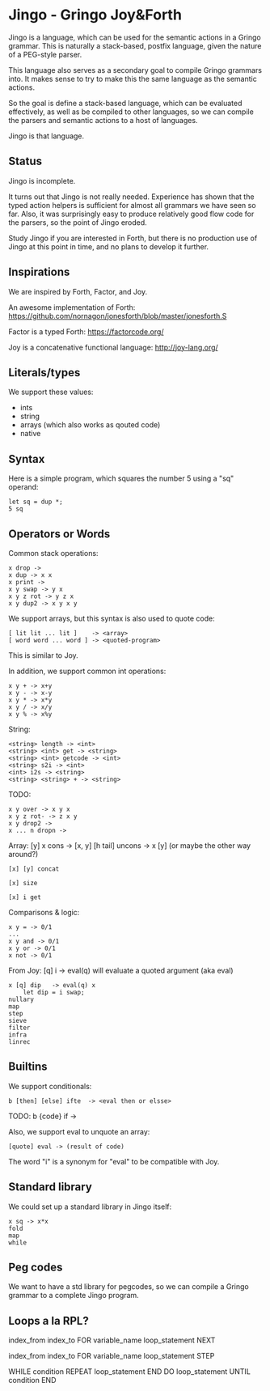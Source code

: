 # Jingo - Gringo Joy&Forth

Jingo is a language, which can be used for the semantic actions in a Gringo
grammar. This is naturally a stack-based, postfix language, given the nature of a
PEG-style parser. 

This language also serves as a secondary goal to compile Gringo grammars into. 
It makes sense to try to make this the same language as the semantic actions.

So the goal is define a stack-based language, which can be evaluated effectively,
as well as be compiled to other languages, so we can compile the parsers and semantic
actions to a host of languages.

Jingo is that language.

## Status

Jingo is incomplete.

It turns out that Jingo is not really needed. Experience has shown that the
typed action helpers is sufficient for almost all grammars we have seen so far.
Also, it was surprisingly easy to produce relatively good flow code for the
parsers, so the point of Jingo eroded.

Study Jingo if you are interested in Forth, but there is no production use
of Jingo at this point in time, and no plans to develop it further.

## Inspirations

We are inspired by Forth, Factor, and Joy.

An awesome implementation of Forth:
https://github.com/nornagon/jonesforth/blob/master/jonesforth.S

Factor is a typed Forth:
https://factorcode.org/

Joy is a concatenative functional language:
http://joy-lang.org/

## Literals/types

We support these values:

- ints
- string
- arrays (which also works as qouted code)
- native

## Syntax

Here is a simple program, which squares the number 5 using a "sq" operand:

	let sq = dup *;
	5 sq

## Operators or Words

Common stack operations:

	x drop ->
	x dup -> x x
	x print ->
	x y swap -> y x
	x y z rot -> y z x
	x y dup2 -> x y x y

We support arrays, but this syntax is also used to quote code:

	[ lit lit ... lit ]	   -> <array>
	[ word word ... word ] -> <quoted-program>

This is similar to Joy.

In addition, we support common int operations:

	x y + -> x+y
	x y - -> x-y
	x y * -> x*y
	x y / -> x/y
	x y % -> x%y

String:

	<string> length -> <int>
	<string> <int> get -> <string>
	<string> <int> getcode -> <int>
	<string> s2i -> <int>
	<int> i2s -> <string>
	<string> <string> + -> <string>

TODO:

	x y over -> x y x
	x y z rot- -> z x y
	x y drop2 ->
	x ... n dropn ->

Array:
	[y] x cons -> [x, y]
	[h tail] uncons -> x [y] (or maybe the other way around?)

	[x] [y] concat

	[x] size

	[x] i get


Comparisons & logic:

	x y = -> 0/1
	...
	x y and -> 0/1
	x y or -> 0/1
	x not -> 0/1

From Joy:
	[q] i  		-> eval(q)    will evaluate a quoted argument	(aka eval)

	x [q] dip   -> eval(q) x
		let dip = i swap;
	nullary
	map
	step
	sieve
	filter
	infra
	linrec

## Builtins

We support conditionals:

	b [then] [else] ifte  -> <eval then or elsse>

TODO:
	b {code} if  -> <eval code0 or nothing>

Also, we support eval to unquote an array:

	[quote] eval -> (result of code)

The word "i" is a synonym for "eval" to be compatible with Joy.

## Standard library

We could set up a standard library in Jingo itself:

	x sq -> x*x
	fold
	map
	while

## Peg codes

We want to have a std library for pegcodes, so we can compile a Gringo grammar
to a complete Jingo program.

## Loops a la RPL?

index_from index_to FOR variable_name loop_statement NEXT

index_from index_to FOR variable_name loop_statement <int> STEP

 WHILE condition REPEAT loop_statement END
 DO loop_statement UNTIL condition END
